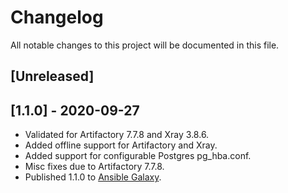 # Changelog

All notable changes to this project will be documented in this file.

## [Unreleased]

## [1.1.0] - 2020-09-27

- Validated for Artifactory 7.7.8 and Xray 3.8.6.
- Added offline support for Artifactory and Xray.
- Added support for configurable Postgres pg_hba.conf.
- Misc fixes due to Artifactory 7.7.8.
- Published 1.1.0 to [Ansible Galaxy](https://galaxy.ansible.com/jfrog/installers).